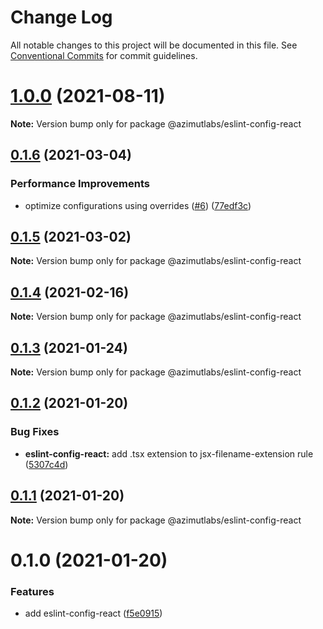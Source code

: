 # Change Log

All notable changes to this project will be documented in this file.
See [Conventional Commits](https://conventionalcommits.org) for commit guidelines.

# [1.0.0](https://github.com/azimutlabs/eslint/compare/@azimutlabs/eslint-config-react@0.1.6...@azimutlabs/eslint-config-react@1.0.0) (2021-08-11)

**Note:** Version bump only for package @azimutlabs/eslint-config-react





## [0.1.6](https://github.com/azimutlabs/eslint/compare/@azimutlabs/eslint-config-react@0.1.5...@azimutlabs/eslint-config-react@0.1.6) (2021-03-04)


### Performance Improvements

* optimize configurations using overrides ([#6](https://github.com/azimutlabs/eslint/issues/6)) ([77edf3c](https://github.com/azimutlabs/eslint/commit/77edf3cfe33e2afb499c5fd26813a0e09dafd110))





## [0.1.5](https://github.com/azimutlabs/eslint/compare/@azimutlabs/eslint-config-react@0.1.4...@azimutlabs/eslint-config-react@0.1.5) (2021-03-02)

**Note:** Version bump only for package @azimutlabs/eslint-config-react





## [0.1.4](https://github.com/azimutlabs/eslint/compare/@azimutlabs/eslint-config-react@0.1.3...@azimutlabs/eslint-config-react@0.1.4) (2021-02-16)

**Note:** Version bump only for package @azimutlabs/eslint-config-react





## [0.1.3](https://github.com/azimutlabs/eslint/compare/@azimutlabs/eslint-config-react@0.1.2...@azimutlabs/eslint-config-react@0.1.3) (2021-01-24)

**Note:** Version bump only for package @azimutlabs/eslint-config-react





## [0.1.2](https://github.com/azimutlabs/eslint/compare/@azimutlabs/eslint-config-react@0.1.1...@azimutlabs/eslint-config-react@0.1.2) (2021-01-20)


### Bug Fixes

* **eslint-config-react:** add .tsx extension to jsx-filename-extension rule ([5307c4d](https://github.com/azimutlabs/eslint/commit/5307c4d6b05d842bcecd1030ccec642575156bd8))





## [0.1.1](https://github.com/azimutlabs/eslint/compare/@azimutlabs/eslint-config-react@0.1.0...@azimutlabs/eslint-config-react@0.1.1) (2021-01-20)

**Note:** Version bump only for package @azimutlabs/eslint-config-react





# 0.1.0 (2021-01-20)


### Features

* add eslint-config-react ([f5e0915](https://github.com/azimutlabs/eslint/commit/f5e0915542c5880c29a2ab9032133be770d9e500))
